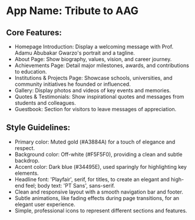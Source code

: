 # **App Name**: Tribute to AAG

## Core Features:

- Homepage Introduction: Display a welcoming message with Prof. Adamu Abubakar Gwarzo's portrait and a tagline.
- About Page: Show biography, values, vision, and career journey.
- Achievements Page: Detail major milestones, awards, and contributions to education.
- Institutions & Projects Page: Showcase schools, universities, and community initiatives he founded or influenced.
- Gallery: Display photos and videos of key events and memories.
- Quotes & Testimonials: Show inspirational quotes and messages from students and colleagues.
- Guestbook: Section for visitors to leave messages of appreciation.

## Style Guidelines:

- Primary color: Muted gold (#A3884A) for a touch of elegance and respect.
- Background color: Off-white (#F5F5F0), providing a clean and subtle backdrop.
- Accent color: Dark blue (#34495E), used sparingly for highlighting key elements.
- Headline font: 'Playfair', serif, for titles, to create an elegant and high-end feel; body text: 'PT Sans', sans-serif.
- Clean and responsive layout with a smooth navigation bar and footer.
- Subtle animations, like fading effects during page transitions, for an elegant user experience.
- Simple, professional icons to represent different sections and features.